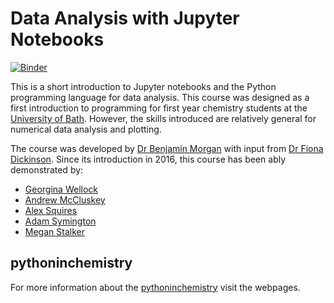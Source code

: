 # Data Analysis with Jupyter Notebooks

[![Binder](https://mybinder.org/badge_logo.svg)](https://mybinder.org/v2/gh/pythoninchemistry/chem_data_analysis_jupyter/master)

This is a short introduction to Jupyter notebooks and the Python programming language for data analysis.
This course was designed as a first introduction to programming for first year chemistry students at the [University of Bath](http://www.bath.ac.uk/departments/department-of-chemistry/).
However, the skills introduced are relatively general for numerical data analysis and plotting.

The course was developed by [Dr Benjamin Morgan](https://orcid.org/0000-0002-3056-8233) with input from [Dr Fiona Dickinson](https://researchportal.bath.ac.uk/en/persons/fiona-dickinson/).
Since its introduction in 2016, this course has been ably demonstrated by:

- [Georgina Wellock]()
- [Andrew McCluskey](https://orcid.org/0000-0003-3381-5911)
- [Alex Squires]()
- [Adam Symington](https://orcid.org/0000-0001-6059-497X)
- [Megan Stalker]()

## pythoninchemistry

For more information about the [pythoninchemistry](http://pythoninchemistry.org) visit the webpages.
